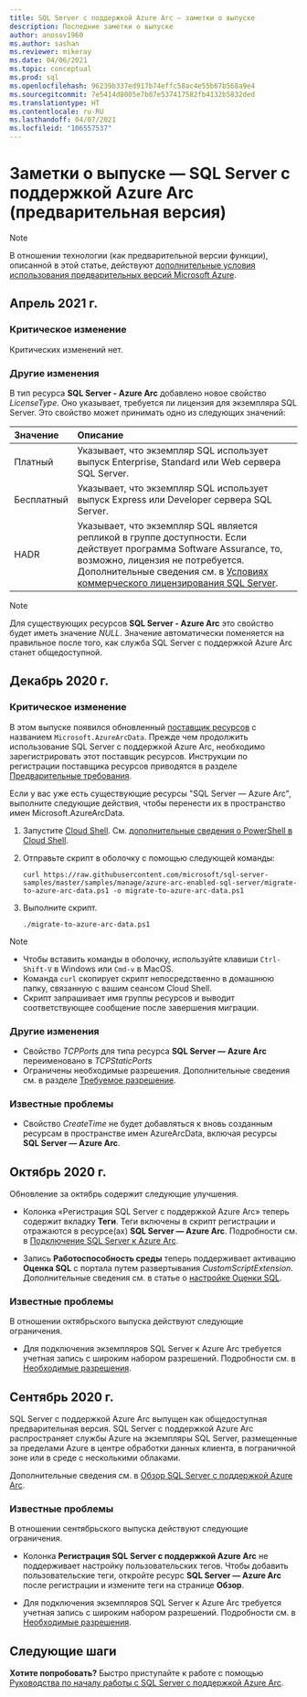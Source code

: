 ```yaml
---
title: SQL Server с поддержкой Azure Arc — заметки о выпуске
description: Последние заметки о выпуске
author: anosov1960
ms.author: sashan
ms.reviewer: mikeray
ms.date: 04/06/2021
ms.topic: conceptual
ms.prod: sql
ms.openlocfilehash: 96239b337ed917b74effc58ac4e55b67b568a9e4
ms.sourcegitcommit: 7e5414d8005e7b07e537417582fb4132b5832ded
ms.translationtype: HT
ms.contentlocale: ru-RU
ms.lasthandoff: 04/07/2021
ms.locfileid: "106557537"
---
```

# <a name="release-notes---azure-arc-enabled-sql-server-preview"></a>Заметки о выпуске — SQL Server с поддержкой Azure Arc (предварительная версия)

> [!NOTE]
> В отношении технологии (как предварительной версии функции), описанной в этой статье, действуют [дополнительные условия использования предварительных версий Microsoft Azure](https://azure.microsoft.com/support/legal/preview-supplemental-terms/).

## <a name="april-2021"></a>Апрель 2021 г.

### <a name="breaking-change"></a>Критическое изменение

Критических изменений нет.

### <a name="other-changes"></a>Другие изменения

В тип ресурса **SQL Server - Azure Arc** добавлено новое свойство *LicenseType*. Оно указывает, требуется ли лицензия для экземпляра SQL Server. Это свойство может принимать одно из следующих значений:

| **Значение** | **Описание** |
|:--|:--|
|Платный|Указывает, что экземпляр SQL использует выпуск Enterprise, Standard или Web сервера SQL Server.|
|Бесплатный|Указывает, что экземпляр SQL использует выпуск Express или Developer сервера SQL Server.|
|HADR|Указывает, что экземпляр SQL является репликой в группе доступности. Если действует программа Software Assurance, то, возможно, лицензия не потребуется. Дополнительные сведения см. в [Условиях коммерческого лицензирования SQL Server](https://www.microsoft.com/licensing/terms/productoffering/SQLServer/EAEAS).

> [!NOTE]
> Для существующих ресурсов **SQL Server - Azure Arc** это свойство будет иметь значение *NULL*. Значение автоматически поменяется на правильное после того, как служба SQL Server с поддержкой Azure Arc станет общедоступной.

## <a name="december-2020"></a>Декабрь 2020 г.

### <a name="breaking-change"></a>Критическое изменение

В этом выпуске появился обновленный [поставщик ресурсов](/azure/azure-resource-manager/management/azure-services-resource-providers) с названием `Microsoft.AzureArcData`. Прежде чем продолжить использование SQL Server с поддержкой Azure Arc, необходимо зарегистрировать этот поставщик ресурсов. Инструкции по регистрации поставщика ресурсов приводятся в разделе [Предварительные требования](connect.md#prerequisites).

Если у вас уже есть существующие ресурсы "SQL Server — Azure Arc", выполните следующие действия, чтобы перенести их в пространство имен Microsoft.AzureArcData.

1. Запустите [Cloud Shell](https://shell.azure.com/). См. [дополнительные сведения о PowerShell в Cloud Shell](/azure/cloud-shell/quickstart-powershell).

2. Отправьте скрипт в оболочку с помощью следующей команды:

    ```console
    curl https://raw.githubusercontent.com/microsoft/sql-server-samples/master/samples/manage/azure-arc-enabled-sql-server/migrate-to-azure-arc-data.ps1 -o migrate-to-azure-arc-data.ps1
    ```
3. Выполните скрипт.  

    ```console
   ./migrate-to-azure-arc-data.ps1
    ```

> [!NOTE]
> - Чтобы вставить команды в оболочку, используйте клавиши `Ctrl-Shift-V` в Windows или `Cmd-v` в MacOS.
> - Команда `curl` скопирует скрипт непосредственно в домашнюю папку, связанную с вашим сеансом Cloud Shell.
> - Скрипт запрашивает имя группы ресурсов и выводит соответствующее сообщение после завершения миграции.

### <a name="other-changes"></a>Другие изменения

* Свойство *TCPPorts* для типа ресурса **SQL Server — Azure Arc** переименовано в *TCPStaticPorts*
* Ограничены необходимые разрешения. Дополнительные сведения см. в разделе [Требуемое разрешение](overview.md#required-permissions).

### <a name="known-issues"></a>Известные проблемы

* Свойство *CreateTime* не будет добавляться к вновь созданным ресурсам в пространстве имен AzureArcData, включая ресурсы **SQL Server — Azure Arc**.

## <a name="october-2020"></a>Октябрь 2020 г.

Обновление за октябрь содержит следующие улучшения.

* Колонка «Регистрация SQL Server с поддержкой Azure Arc» теперь содержит вкладку **Теги**. Теги включены в скрипт регистрации и отражаются в ресурсе(ах) **SQL Server — Azure Arc**. Подробности см. в [Подключение SQL Server к Azure Arc](connect.md).

* Запись **Работоспособность среды** теперь поддерживает активацию **Оценка SQL** с портала путем развертывания *CustomScriptExtension*. Дополнительные сведения см. в статье о [настройке Оценки SQL](assess.md#run-on-demand-sql-assessment).

### <a name="known-issues"></a>Известные проблемы

В отношении октябрьского выпуска действуют следующие ограничения.

* Для подключения экземпляров SQL Server к Azure Arc требуется учетная запись с широким набором разрешений. Подробности см. в [Необходимые разрешения](overview.md#required-permissions).

## <a name="september-2020"></a>Сентябрь 2020 г.

SQL Server с поддержкой Azure Arc выпущен как общедоступная предварительная версия. SQL Server с поддержкой Azure Arc распространяет службы Azure на экземпляры SQL Server, размещенные за пределами Azure в центре обработки данных клиента, в пограничной зоне или в среде с несколькими облаками.

Дополнительные сведения см. в [Обзор SQL Server с поддержкой Azure Arc](overview.md).

### <a name="known-issues"></a>Известные проблемы

В отношении сентябрьского выпуска действуют следующие ограничения.

* Колонка **Регистрация SQL Server с поддержкой Azure Arc** не поддерживает настройку пользовательских тегов. Чтобы добавить пользовательские теги, откройте ресурс **SQL Server — Azure Arc** после регистрации и измените теги на странице **Обзор**.

* Для подключения экземпляров SQL Server к Azure Arc требуется учетная запись с широким набором разрешений. Подробности см. в [Необходимые разрешения](overview.md#required-permissions).

## <a name="next-steps"></a>Следующие шаги

**Хотите попробовать?**  Быстро приступайте к работе с помощью [Руководства по началу работы с SQL Server с поддержкой Azure Arc](https://aka.ms/AzureArcSqlServerJumpstart).